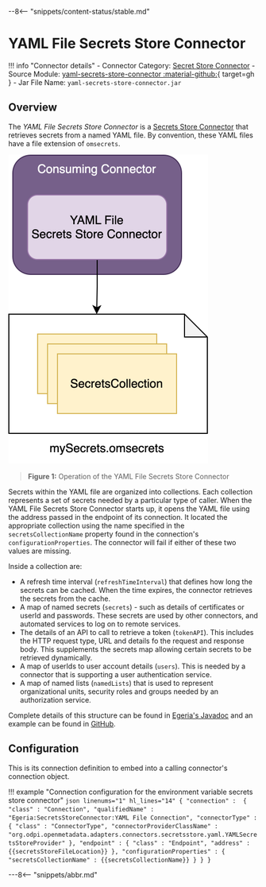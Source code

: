 <!-- SPDX-License-Identifier: CC-BY-4.0 -->
<!-- Copyright Contributors to the ODPi Egeria project. -->

--8<-- "snippets/content-status/stable.md"

# YAML File Secrets Store Connector

!!! info "Connector details"
    - Connector Category: [Secret Store Connector](/concepts/secrets-store-connector)
    - Source Module: [yaml-secrets-store-connector :material-github:](https://github.com/odpi/egeria/tree/main/open-metadata-implementation/adapters/open-connectors/secrets-store-connectors/yaml-secrets-store-connector){ target=gh }
    - Jar File Name: `yaml-secrets-store-connector.jar`

## Overview

The *YAML File Secrets Store Connector* is a [Secrets Store Connector](/concepts/secret-store-connector) that retrieves secrets from a named YAML file.  By convention, these YAML files have a file extension of `omsecrets`. 

![Figure 1](yaml-file-secrets-store-connector.svg)
> **Figure 1:** Operation of the YAML File Secrets Store Connector

Secrets within the YAML file are organized into collections. Each collection represents a set of secrets needed by a particular type of caller. When the YAML File Secrets Store Connector starts up, it opens the YAML file using the address passed in the endpoint of its connection.  It located the appropriate collection using the name specified in the `secretsCollectionName` property found in the connection's `configurationProperties`.  The connector will fail if either of these two values are missing.



Inside a collection are:

* A refresh time interval (`refreshTimeInterval`) that defines how long the secrets can be cached.  When the time expires, the connector retrieves the secrets from the cache.
* A map of named secrets (`secrets`) - such as details of certificates or userId and passwords.  These secrets are used by other connectors, and automated services to log on to remote services.
* The details of an API to call to retrieve a token (`tokenAPI`).  This includes the HTTP request type, URL and details fo the request and response body.  This supplements the secrets map allowing certain secrets to be retrieved dynamically.
* A map of userIds to user account details (`users`).  This is needed by a connector that is supporting a user authentication service.
* A map of named lists (`namedLists`) that is used to represent organizational units, security roles and groups needed by an authorization service.

Complete details of this structure can be found in [Egeria's Javadoc](https://odpi.github.io/egeria/org/odpi/openmetadata/adapters/connectors/secretsstore/yaml/secretsstore/package-summary.html) and an example can be found in [GitHub](https://github.com/odpi/egeria/tree/main/open-metadata-resources/open-metadata-deployment/secrets).

## Configuration

This is its connection definition to embed into a calling connector's connection object.

!!! example "Connection configuration for the environment variable secrets store connector"
    ```json linenums="1" hl_lines="14"
    {
        "connection" : 
        { 
            "class" : "Connection",
            "qualifiedName" : "Egeria:SecretsStoreConnector:YAML File Connection",
            "connectorType" : 
            {
                "class" : "ConnectorType",
                "connectorProviderClassName" : "org.odpi.openmetadata.adapters.connectors.secretsstore.yaml.YAMLSecretsStoreProvider"
            },
            "endpoint" :
            {
                "class" : "Endpoint",
                "address" : {{secretsStoreFileLocation}}
            },
            "configurationProperties" :
            {
                "secretsCollectionName" : {{secretsCollectionName}}
            }
        }
    }
    ```

---8<-- "snippets/abbr.md"

